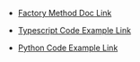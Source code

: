 - [Factory Method Doc Link](https://refactoring.guru/design-patterns/builder)

- [Typescript Code Example Link](https://refactoring.guru/design-patterns/builder/typescript/example)

- [Python Code Example Link](https://refactoring.guru/design-patterns/builder/python/example)